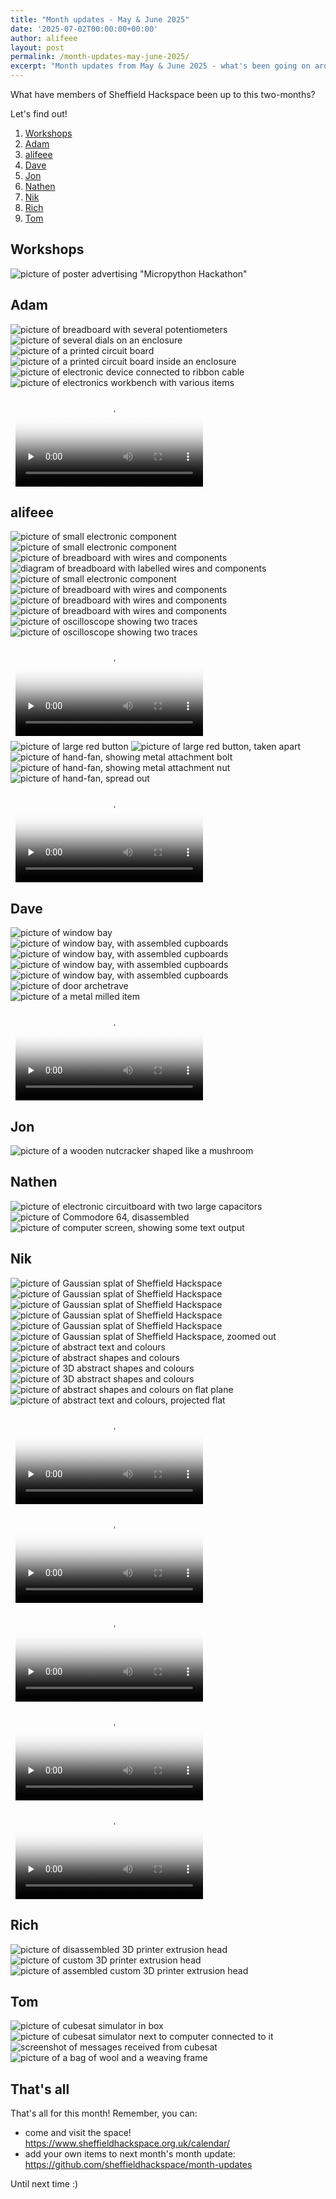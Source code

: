 ```yaml
---
title: "Month updates - May & June 2025"
date: '2025-07-02T00:00:00+00:00'
author: alifeee
layout: post
permalink: /month-updates-may-june-2025/
excerpt: "Month updates from May & June 2025 - what's been going on around Sheffield Hackspace?"
---
```

<style>
.gallery {
  line-height: 0;
  column-count: 2;
  column-gap: 0px;
}
.gallery > * {
  max-width: 100%;
  margin: 0;
}
p:has(img), .gallery {
  margin: 0;
}
.gallery img {
  width: 100% !important;
  height: auto !important;
}
iframe, video {
  display: block;
  margin: 0.5rem;
  max-width: 100%;
  width: auto;
  height: auto;
}
</style>

What have members of Sheffield Hackspace been up to this two-months?

Let's find out!

1. [Workshops](#workshops)
2. [Adam](#adam)
3. [alifeee](#alifeee)
4. [Dave](#dave)
5. [Jon](#jon)
6. [Nathen](#nathen)
7. [Nik](#nik)
8. [Rich](#rich)
9. [Tom](#tom)


## Workshops

![picture of poster advertising "Micropython Hackathon"]({{site.baseurl}}/assets/blog/2025-07-02-month-updates-may-june-2025/workshops_micropython.webp)

## Adam

![picture of breadboard with several potentiometers]({{site.baseurl}}/assets/blog/2025-07-02-month-updates-may-june-2025/adam_parametric-eqs_1.webp)
![picture of several dials on an enclosure]({{site.baseurl}}/assets/blog/2025-07-02-month-updates-may-june-2025/adam_parametric-eqs_2.webp)
![picture of a printed circuit board]({{site.baseurl}}/assets/blog/2025-07-02-month-updates-may-june-2025/adam_parametric-eqs_3.webp)
![picture of a printed circuit board inside an enclosure]({{site.baseurl}}/assets/blog/2025-07-02-month-updates-may-june-2025/adam_parametric-eqs_4.webp)
![picture of electronic device connected to ribbon cable]({{site.baseurl}}/assets/blog/2025-07-02-month-updates-may-june-2025/adam_parametric-eqs_5.webp)
![picture of electronics workbench with various items]({{site.baseurl}}/assets/blog/2025-07-02-month-updates-may-june-2025/adam_parametric-eqs_6.webp)
<video controls="" preload="none" loop="" crossorigin="anonymous" poster="{{site.baseurl}}/assets/blog/2025-07-02-month-updates-may-june-2025/adam_parametric-eqs_v1_PREVIEW.webp" style="max-height: 40rem;">
  <source src="{{site.baseurl}}/assets/blog/2025-07-02-month-updates-may-june-2025/adam_parametric-eqs_v1.webm" type="video/webm">
</video>

## alifeee

![picture of small electronic component]({{site.baseurl}}/assets/blog/2025-07-02-month-updates-may-june-2025/alifeee_bus-sign-voltage_10.webp)
![picture of small electronic component]({{site.baseurl}}/assets/blog/2025-07-02-month-updates-may-june-2025/alifeee_bus-sign-voltage_11.webp)
![picture of breadboard with wires and components]({{site.baseurl}}/assets/blog/2025-07-02-month-updates-may-june-2025/alifeee_bus-sign-voltage_12.webp)
![diagram of breadboard with labelled wires and components]({{site.baseurl}}/assets/blog/2025-07-02-month-updates-may-june-2025/alifeee_bus-sign-voltage_1.webp)
![picture of small electronic component]({{site.baseurl}}/assets/blog/2025-07-02-month-updates-may-june-2025/alifeee_bus-sign-voltage_2.webp)
![picture of breadboard with wires and components]({{site.baseurl}}/assets/blog/2025-07-02-month-updates-may-june-2025/alifeee_bus-sign-voltage_4.webp)
![picture of breadboard with wires and components]({{site.baseurl}}/assets/blog/2025-07-02-month-updates-may-june-2025/alifeee_bus-sign-voltage_6.webp)
![picture of breadboard with wires and components]({{site.baseurl}}/assets/blog/2025-07-02-month-updates-may-june-2025/alifeee_bus-sign-voltage_7.webp)
![picture of oscilloscope showing two traces]({{site.baseurl}}/assets/blog/2025-07-02-month-updates-may-june-2025/alifeee_bus-sign-voltage_8.webp)
![picture of oscilloscope showing two traces]({{site.baseurl}}/assets/blog/2025-07-02-month-updates-may-june-2025/alifeee_bus-sign-voltage_9.webp)
<video controls="" preload="none" loop="" crossorigin="anonymous" poster="{{site.baseurl}}/assets/blog/2025-07-02-month-updates-may-june-2025/alifeee_bus-sign-voltage_13_PREVIEW.webp" style="max-height: 40rem;">
  <source src="{{site.baseurl}}/assets/blog/2025-07-02-month-updates-may-june-2025/alifeee_bus-sign-voltage_13.webm" type="video/webm">
</video>

![picture of large red button]({{site.baseurl}}/assets/blog/2025-07-02-month-updates-may-june-2025/alifeee_dusty-button_1.webp)
![picture of large red button, taken apart]({{site.baseurl}}/assets/blog/2025-07-02-month-updates-may-june-2025/alifeee_dusty-button_2.webp)

![picture of hand-fan, showing metal attachment bolt]({{site.baseurl}}/assets/blog/2025-07-02-month-updates-may-june-2025/alifeee_hand-fan_1.webp)
![picture of hand-fan, showing metal attachment nut]({{site.baseurl}}/assets/blog/2025-07-02-month-updates-may-june-2025/alifeee_hand-fan_2.webp)
![picture of hand-fan, spread out]({{site.baseurl}}/assets/blog/2025-07-02-month-updates-may-june-2025/alifeee_hand-fan_3.webp)

<video controls="" preload="none" loop="" crossorigin="anonymous" poster="{{site.baseurl}}/assets/blog/2025-07-02-month-updates-may-june-2025/alifeee_split-flap-display_1_PREVIEW.webp" style="max-height: 40rem;">
  <source src="{{site.baseurl}}/assets/blog/2025-07-02-month-updates-may-june-2025/alifeee_split-flap-display_1.webm" type="video/webm">
</video>

## Dave

![picture of window bay]({{site.baseurl}}/assets/blog/2025-07-02-month-updates-may-june-2025/dave_cabinets_1.webp)
![picture of window bay, with assembled cupboards]({{site.baseurl}}/assets/blog/2025-07-02-month-updates-may-june-2025/dave_cabinets_2.webp)
![picture of window bay, with assembled cupboards]({{site.baseurl}}/assets/blog/2025-07-02-month-updates-may-june-2025/dave_cabinets_3.webp)
![picture of window bay, with assembled cupboards]({{site.baseurl}}/assets/blog/2025-07-02-month-updates-may-june-2025/dave_cabinets_5.webp)
![picture of window bay, with assembled cupboards]({{site.baseurl}}/assets/blog/2025-07-02-month-updates-may-june-2025/dave_cabinets_6.webp)

![picture of door archetrave]({{site.baseurl}}/assets/blog/2025-07-02-month-updates-may-june-2025/dave_door-archetrave_1.webp)

![picture of a metal milled item]({{site.baseurl}}/assets/blog/2025-07-02-month-updates-may-june-2025/dave_milled-carriage_1.webp)
<video controls="" preload="none" loop="" crossorigin="anonymous" poster="{{site.baseurl}}/assets/blog/2025-07-02-month-updates-may-june-2025/dave_milled-carriage_v1_PREVIEW.webp" style="max-height: 40rem;">
  <source src="{{site.baseurl}}/assets/blog/2025-07-02-month-updates-may-june-2025/dave_milled-carriage_v1.webm" type="video/webm">
</video>

## Jon

![picture of a wooden nutcracker shaped like a mushroom]({{site.baseurl}}/assets/blog/2025-07-02-month-updates-may-june-2025/jon_nutcracker.webp)

## Nathen

![picture of electronic circuitboard with two large capacitors]({{site.baseurl}}/assets/blog/2025-07-02-month-updates-may-june-2025/nathen_various-things_1.webp)
![picture of Commodore 64, disassembled]({{site.baseurl}}/assets/blog/2025-07-02-month-updates-may-june-2025/nathen_various-things_2.webp)
![picture of computer screen, showing some text output]({{site.baseurl}}/assets/blog/2025-07-02-month-updates-may-june-2025/nathen_various-things_3.webp)

## Nik

![picture of Gaussian splat of Sheffield Hackspace]({{site.baseurl}}/assets/blog/2025-07-02-month-updates-may-june-2025/nik_gaussian-splat_1.webp)
![picture of Gaussian splat of Sheffield Hackspace]({{site.baseurl}}/assets/blog/2025-07-02-month-updates-may-june-2025/nik_gaussian-splat_2.webp)
![picture of Gaussian splat of Sheffield Hackspace]({{site.baseurl}}/assets/blog/2025-07-02-month-updates-may-june-2025/nik_gaussian-splat_3.webp)
![picture of Gaussian splat of Sheffield Hackspace]({{site.baseurl}}/assets/blog/2025-07-02-month-updates-may-june-2025/nik_gaussian-splat_4.webp)
![picture of Gaussian splat of Sheffield Hackspace]({{site.baseurl}}/assets/blog/2025-07-02-month-updates-may-june-2025/nik_gaussian-splat_5.webp)
![picture of Gaussian splat of Sheffield Hackspace, zoomed out]({{site.baseurl}}/assets/blog/2025-07-02-month-updates-may-june-2025/nik_gaussian-splat_6.webp)

![picture of abstract text and colours]({{site.baseurl}}/assets/blog/2025-07-02-month-updates-may-june-2025/nik_houdini-patterns_1.webp)
![picture of abstract shapes and colours]({{site.baseurl}}/assets/blog/2025-07-02-month-updates-may-june-2025/nik_houdini-patterns_2.webp)
![picture of 3D abstract shapes and colours]({{site.baseurl}}/assets/blog/2025-07-02-month-updates-may-june-2025/nik_houdini-patterns_3.webp)
![picture of 3D abstract shapes and colours]({{site.baseurl}}/assets/blog/2025-07-02-month-updates-may-june-2025/nik_houdini-patterns_4.webp)
![picture of abstract shapes and colours on flat plane]({{site.baseurl}}/assets/blog/2025-07-02-month-updates-may-june-2025/nik_houdini-patterns_5.webp)
![picture of abstract text and colours, projected flat]({{site.baseurl}}/assets/blog/2025-07-02-month-updates-may-june-2025/nik_houdini-patterns_9.webp)
<video controls="" preload="none" loop="" crossorigin="anonymous" poster="{{site.baseurl}}/assets/blog/2025-07-02-month-updates-may-june-2025/nik_houdini-patterns_11_PREVIEW.webp" style="max-height: 40rem;">
  <source src="{{site.baseurl}}/assets/blog/2025-07-02-month-updates-may-june-2025/nik_houdini-patterns_11.webm" type="video/webm">
</video>
<video controls="" preload="none" loop="" crossorigin="anonymous" poster="{{site.baseurl}}/assets/blog/2025-07-02-month-updates-may-june-2025/nik_houdini-patterns_8_PREVIEW.webp" style="max-height: 40rem;">
  <source src="{{site.baseurl}}/assets/blog/2025-07-02-month-updates-may-june-2025/nik_houdini-patterns_8.webm" type="video/webm">
</video>
<video controls="" preload="none" loop="" crossorigin="anonymous" poster="{{site.baseurl}}/assets/blog/2025-07-02-month-updates-may-june-2025/nik_houdini-patterns_7_PREVIEW.webp" style="max-height: 40rem;">
  <source src="{{site.baseurl}}/assets/blog/2025-07-02-month-updates-may-june-2025/nik_houdini-patterns_7.webm" type="video/webm">
</video>
<video controls="" preload="none" loop="" crossorigin="anonymous" poster="{{site.baseurl}}/assets/blog/2025-07-02-month-updates-may-june-2025/nik_houdini-patterns_6_PREVIEW.webp" style="max-height: 40rem;">
  <source src="{{site.baseurl}}/assets/blog/2025-07-02-month-updates-may-june-2025/nik_houdini-patterns_6.webm" type="video/webm">
</video>

<video controls="" preload="none" loop="" crossorigin="anonymous" poster="{{site.baseurl}}/assets/blog/2025-07-02-month-updates-may-june-2025/nik_vcv-rack-to-physical_1_PREVIEW.webp" style="max-height: 40rem;">
  <source src="{{site.baseurl}}/assets/blog/2025-07-02-month-updates-may-june-2025/nik_vcv-rack-to-physical_1.webm" type="video/webm">
</video>

## Rich

![picture of disassembled 3D printer extrusion head]({{site.baseurl}}/assets/blog/2025-07-02-month-updates-may-june-2025/richard_printer-head_1.webp)
![picture of custom 3D printer extrusion head]({{site.baseurl}}/assets/blog/2025-07-02-month-updates-may-june-2025/richard_printer-head_2.webp)
![picture of assembled custom 3D printer extrusion head]({{site.baseurl}}/assets/blog/2025-07-02-month-updates-may-june-2025/richard_printer-head_3.webp)

## Tom

![picture of cubesat simulator in box]({{site.baseurl}}/assets/blog/2025-07-02-month-updates-may-june-2025/tom_cubesat-sim_1.webp)
![picture of cubesat simulator next to computer connected to it]({{site.baseurl}}/assets/blog/2025-07-02-month-updates-may-june-2025/tom_cubesat-sim_2.webp)
![screenshot of messages received from cubesat]({{site.baseurl}}/assets/blog/2025-07-02-month-updates-may-june-2025/tom_cubesat-sim_3.webp)

![picture of a bag of wool and a weaving frame]({{site.baseurl}}/assets/blog/2025-07-02-month-updates-may-june-2025/tom_portable-weaving-kit_1.webp)

<!-- omit in toc -->
## That's all

That's all for this month! Remember, you can:

- come and visit the space! <https://www.sheffieldhackspace.org.uk/calendar/>
- add your own items to next month's month update: <https://github.com/sheffieldhackspace/month-updates>

Until next time :)
